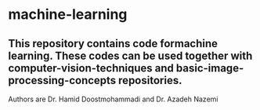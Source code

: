 # machine-learning
## This repository contains code formachine learning. These codes can be used together with computer-vision-techniques and basic-image-processing-concepts repositories.

Authors are Dr. Hamid Doostmohammadi and Dr. Azadeh Nazemi
